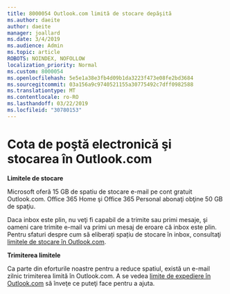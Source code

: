 ```yaml
---
title: 8000054 Outlook.com limită de stocare depăşită
ms.author: daeite
author: daeite
manager: joallard
ms.date: 3/4/2019
ms.audience: Admin
ms.topic: article
ROBOTS: NOINDEX, NOFOLLOW
localization_priority: Normal
ms.custom: 8000054
ms.openlocfilehash: 5e5e1a38e3fb4d09b1da3223f473e08fe2bd3684
ms.sourcegitcommit: 03a156a9c9740521155a30775492c7dff0982588
ms.translationtype: MT
ms.contentlocale: ro-RO
ms.lasthandoff: 03/22/2019
ms.locfileid: "30780153"
---
```

# <a name="email-and-storage-quota-in-outlookcom"></a>Cota de poştă electronică şi stocarea în Outlook.com

**Limitele de stocare**

Microsoft oferă 15 GB de spatiu de stocare e-mail pe cont gratuit Outlook.com. Office 365 Home şi Office 365 Personal abonaţi obţine 50 GB de spaţiu.
  
Daca inbox este plin, nu veţi fi capabil de a trimite sau primi mesaje, şi oameni care trimite e-mail va primi un mesaj de eroare că inbox este plin. Pentru sfaturi despre cum să eliberați spațiu de stocare în inbox, consultaţi [limitele de stocare în Outlook.com](https://go.microsoft.com/fwlink/p/?linkid=2001900&amp;clcid=0x409).

**Trimiterea limitele**

Ca parte din eforturile noastre pentru a reduce spatiul, există un e-mail zilnic trimiterea limită în Outlook.com. A se vedea [limite de expediere în Outlook.com](https://support.office.com/article/279ee200-594c-40f0-9ec8-bb6af7735c2e) să înveţe ce puteţi face pentru a ajuta.